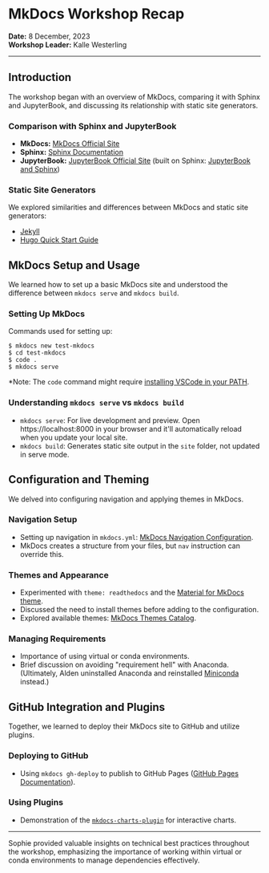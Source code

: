 # MkDocs Workshop Recap

**Date:** 8 December, 2023  
**Workshop Leader:** Kalle Westerling

---

## Introduction
The workshop began with an overview of MkDocs, comparing it with Sphinx and JupyterBook, and discussing its relationship with static site generators.

### Comparison with Sphinx and JupyterBook
- **MkDocs:** [MkDocs Official Site](https://www.mkdocs.org/)
- **Sphinx:** [Sphinx Documentation](https://www.sphinx-doc.org/en/master/)
- **JupyterBook:** [JupyterBook Official Site](https://jupyterbook.org) (built on Sphinx: [JupyterBook and Sphinx](https://jupyterbook.org/en/stable/sphinx/index.html))

### Static Site Generators
We explored similarities and differences between MkDocs and static site generators:
- [Jekyll](https://jekyllrb.com/)
- [Hugo Quick Start Guide](https://gohugo.io/getting-started/quick-start/)

## MkDocs Setup and Usage
We learned how to set up a basic MkDocs site and understood the difference between `mkdocs serve` and `mkdocs build`.

### Setting Up MkDocs
Commands used for setting up:

```
$ mkdocs new test-mkdocs
$ cd test-mkdocs
$ code .
$ mkdocs serve
```

*Note: The `code` command might require [installing VSCode in your PATH](https://safjan.com/add-vscode-to-path/).

### Understanding `mkdocs serve` vs `mkdocs build`
- `mkdocs serve`: For live development and preview. Open https://localhost:8000 in your browser and it'll automatically reload when you update your local site.
- `mkdocs build`: Generates static site output in the `site` folder, not updated in serve mode.

## Configuration and Theming
We delved into configuring navigation and applying themes in MkDocs.

### Navigation Setup
- Setting up navigation in `mkdocs.yml`: [MkDocs Navigation Configuration](https://www.mkdocs.org/user-guide/configuration/#nav).
- MkDocs creates a structure from your files, but `nav` instruction can override this.

### Themes and Appearance
- Experimented with `theme: readthedocs` and the [Material for MkDocs theme](https://squidfunk.github.io/mkdocs-material/).
- Discussed the need to install themes before adding to the configuration.
- Explored available themes: [MkDocs Themes Catalog](github.com/mkdocs/catalog#-theming).

### Managing Requirements
- Importance of using virtual or conda environments.
- Brief discussion on avoiding "requirement hell" with Anaconda. (Ultimately, Alden uninstalled Anaconda and reinstalled [Miniconda](https://docs.conda.io/projects/miniconda/en/latest/) instead.)

## GitHub Integration and Plugins
Together, we learned to deploy their MkDocs site to GitHub and utilize plugins.

### Deploying to GitHub
- Using `mkdocs gh-deploy` to publish to GitHub Pages ([GitHub Pages Documentation](https://pages.github.com/)).

### Using Plugins
- Demonstration of the [`mkdocs-charts-plugin`](https://github.com/timvink/mkdocs-charts-plugin) for interactive charts.

---

Sophie provided valuable insights on technical best practices throughout the workshop, emphasizing the importance of working within virtual or conda environments to manage dependencies effectively.
